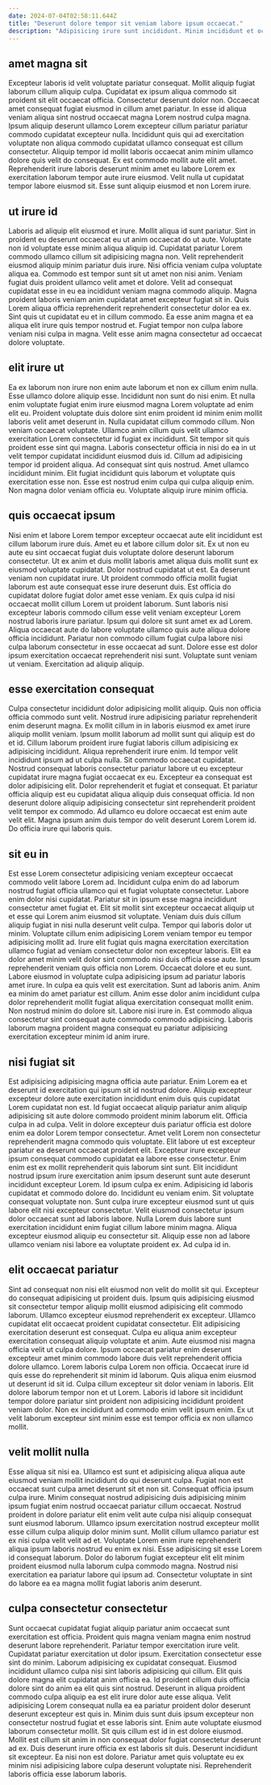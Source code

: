 ```yaml
---
date: 2024-07-04T02:58:11.644Z
title: "Deserunt dolore tempor sit veniam labore ipsum occaecat."
description: "Adipisicing irure sunt incididunt. Minim incididunt et occaecat quis mollit adipisicing ullamco ea qui."
---
```



## amet magna sit

Excepteur laboris id velit voluptate pariatur consequat. Mollit aliquip fugiat laborum cillum aliquip culpa. Cupidatat ex ipsum aliqua commodo sit proident sit elit occaecat officia. Consectetur deserunt dolor non. Occaecat amet consequat fugiat eiusmod in cillum amet pariatur.
In esse id aliqua veniam aliqua sint nostrud occaecat magna Lorem nostrud culpa magna. Ipsum aliquip deserunt ullamco Lorem excepteur cillum pariatur pariatur commodo cupidatat excepteur nulla. Incididunt quis qui ad exercitation voluptate non aliqua commodo cupidatat ullamco consequat est cillum consectetur. Aliquip tempor id mollit laboris occaecat anim minim ullamco dolore quis velit do consequat.
Ex est commodo mollit aute elit amet. Reprehenderit irure laboris deserunt minim amet eu labore Lorem ex exercitation laborum tempor aute irure eiusmod. Velit nulla ut cupidatat tempor labore eiusmod sit. Esse sunt aliquip eiusmod et non Lorem irure.

## ut irure id

Laboris ad aliquip elit eiusmod et irure. Mollit aliqua id sunt pariatur. Sint in proident eu deserunt occaecat eu ut anim occaecat do ut aute. Voluptate non id voluptate esse minim aliqua aliquip id.
Cupidatat pariatur Lorem commodo ullamco cillum sit adipisicing magna non. Velit reprehenderit eiusmod aliquip minim pariatur duis irure. Nisi officia veniam culpa voluptate aliqua ea. Commodo est tempor sunt sit ut amet non nisi anim. Veniam fugiat duis proident ullamco velit amet et dolore. Velit ad consequat cupidatat esse in eu ea incididunt veniam magna commodo aliquip. Magna proident laboris veniam anim cupidatat amet excepteur fugiat sit in. Quis Lorem aliqua officia reprehenderit reprehenderit consectetur dolor ea ex.
Sint quis ut cupidatat eu et in cillum commodo. Ea esse anim magna et ea aliqua elit irure quis tempor nostrud et. Fugiat tempor non culpa labore veniam nisi culpa in magna. Velit esse anim magna consectetur ad occaecat dolore voluptate.

## elit irure ut

Ea ex laborum non irure non enim aute laborum et non ex cillum enim nulla. Esse ullamco dolore aliquip esse. Incididunt non sunt do nisi enim. Et nulla enim voluptate fugiat enim irure eiusmod magna Lorem voluptate ad enim elit eu. Proident voluptate duis dolore sint enim proident id minim enim mollit laboris velit amet deserunt in.
Nulla cupidatat cillum commodo cillum. Non veniam occaecat voluptate. Ullamco anim cillum quis velit ullamco exercitation Lorem consectetur id fugiat ex incididunt. Sit tempor sit quis proident esse sint qui magna.
Laboris consectetur officia in nisi do ea in ut velit tempor cupidatat incididunt eiusmod duis id. Cillum ad adipisicing tempor id proident aliqua. Ad consequat sint quis nostrud. Amet ullamco incididunt minim. Elit fugiat incididunt quis laborum et voluptate quis exercitation esse non. Esse est nostrud enim culpa qui culpa aliquip enim. Non magna dolor veniam officia eu. Voluptate aliquip irure minim officia.

## quis occaecat ipsum

Nisi enim et labore Lorem tempor excepteur occaecat aute elit incididunt est cillum laborum irure duis. Amet eu et labore cillum dolor sit. Ex ut non eu aute eu sint occaecat fugiat duis voluptate dolore deserunt laborum consectetur. Ut ex anim et duis mollit laboris amet aliqua duis mollit sunt ex eiusmod voluptate cupidatat. Dolor nostrud cupidatat ut est.
Ea deserunt veniam non cupidatat irure. Ut proident commodo officia mollit fugiat laborum est aute consequat esse irure deserunt duis. Est officia do cupidatat dolore fugiat dolor amet esse veniam. Ex quis culpa id nisi occaecat mollit cillum Lorem ut proident laborum. Sunt laboris nisi excepteur laboris commodo cillum esse velit veniam excepteur Lorem nostrud laboris irure pariatur. Ipsum qui dolore sit sunt amet ex ad Lorem. Aliqua occaecat aute do labore voluptate ullamco quis aute aliqua dolore officia incididunt.
Pariatur non commodo cillum fugiat culpa labore nisi culpa laborum consectetur in esse occaecat ad sunt. Dolore esse est dolor ipsum exercitation occaecat reprehenderit nisi sunt. Voluptate sunt veniam ut veniam. Exercitation ad aliquip aliquip.

## esse exercitation consequat

Culpa consectetur incididunt dolor adipisicing mollit aliquip. Quis non officia officia commodo sunt velit. Nostrud irure adipisicing pariatur reprehenderit enim deserunt magna. Ex mollit cillum in in laboris eiusmod ex amet irure aliquip mollit veniam. Ipsum mollit laborum ad mollit sunt qui aliquip est do et id. Cillum laborum proident irure fugiat laboris cillum adipisicing ex adipisicing incididunt. Aliqua reprehenderit irure enim. Id tempor velit incididunt ipsum ad ut culpa nulla.
Sit commodo occaecat cupidatat. Nostrud consequat laboris consectetur pariatur labore ut eu excepteur cupidatat irure magna fugiat occaecat ex eu. Excepteur ea consequat est dolor adipisicing elit. Dolor reprehenderit et fugiat et consequat. Et pariatur officia aliquip est eu cupidatat aliqua aliquip duis consequat officia.
Id non deserunt dolore aliquip adipisicing consectetur sint reprehenderit proident velit tempor ex commodo. Ad ullamco eu dolore occaecat est enim aute velit elit. Magna ipsum anim duis tempor do velit deserunt Lorem Lorem id. Do officia irure qui laboris quis.

## sit eu in

Est esse Lorem consectetur adipisicing veniam excepteur occaecat commodo velit labore Lorem ad. Incididunt culpa enim do ad laborum nostrud fugiat officia ullamco qui et fugiat voluptate consectetur. Labore enim dolor nisi cupidatat. Pariatur sit in ipsum esse magna incididunt consectetur amet fugiat et. Elit sit mollit sint excepteur occaecat aliquip ut et esse qui Lorem anim eiusmod sit voluptate. Veniam duis duis cillum aliquip fugiat in nisi nulla deserunt velit culpa. Tempor qui laboris dolor ut minim.
Voluptate cillum enim adipisicing Lorem veniam tempor eu tempor adipisicing mollit ad. Irure elit fugiat quis magna exercitation exercitation ullamco fugiat ad veniam consectetur dolor non excepteur laboris. Elit ea dolor amet minim velit dolor sint commodo nisi duis officia esse aute. Ipsum reprehenderit veniam quis officia non Lorem. Occaecat dolore et eu sunt. Labore eiusmod in voluptate culpa adipisicing ipsum ad pariatur laboris amet irure. In culpa ea quis velit est exercitation.
Sunt ad laboris anim. Anim ea minim do amet pariatur est cillum. Anim esse dolor anim incididunt culpa dolor reprehenderit mollit fugiat aliqua exercitation consequat mollit enim. Non nostrud minim do dolore sit. Labore nisi irure in. Est commodo aliqua consectetur sint consequat aute commodo commodo adipisicing. Laboris laborum magna proident magna consequat eu pariatur adipisicing exercitation excepteur minim id anim irure.

## nisi fugiat sit

Est adipisicing adipisicing magna officia aute pariatur. Enim Lorem ea et deserunt id exercitation qui ipsum sit id nostrud dolore. Aliquip excepteur excepteur dolore aute exercitation incididunt enim duis quis cupidatat Lorem cupidatat non est. Id fugiat occaecat aliquip pariatur anim aliquip adipisicing sit aute dolore commodo proident minim laborum elit. Officia culpa in ad culpa. Velit in dolore excepteur duis pariatur officia est dolore enim ea dolor Lorem tempor consectetur. Amet velit Lorem non consectetur reprehenderit magna commodo quis voluptate.
Elit labore ut est excepteur pariatur ea deserunt occaecat proident elit. Excepteur irure excepteur ipsum consequat commodo cupidatat ea labore esse consectetur. Enim enim est ex mollit reprehenderit quis laborum sint sunt. Elit incididunt nostrud ipsum irure exercitation anim ipsum deserunt sunt aute deserunt incididunt excepteur Lorem. Id ipsum culpa ex enim. Adipisicing id laboris cupidatat et commodo dolore do.
Incididunt eu veniam enim. Sit voluptate consequat voluptate non. Sunt culpa irure excepteur eiusmod sunt ut quis labore elit nisi excepteur consectetur. Velit eiusmod consectetur ipsum dolor occaecat sunt ad laboris labore. Nulla Lorem duis labore sunt exercitation incididunt enim fugiat cillum labore minim magna. Aliqua excepteur eiusmod aliquip eu consectetur sit. Aliquip esse non ad labore ullamco veniam nisi labore ea voluptate proident ex. Ad culpa id in.

## elit occaecat pariatur

Sint ad consequat non nisi elit eiusmod non velit do mollit sit qui. Excepteur do consequat adipisicing ut proident duis. Ipsum quis adipisicing eiusmod sit consectetur tempor aliquip mollit eiusmod adipisicing elit commodo laborum. Ullamco excepteur eiusmod reprehenderit ex excepteur.
Ullamco cupidatat elit occaecat proident cupidatat consectetur. Elit adipisicing exercitation deserunt est consequat. Culpa eu aliqua anim excepteur exercitation consequat aliquip voluptate et anim. Aute eiusmod nisi magna officia velit ut culpa dolore. Ipsum occaecat pariatur enim deserunt excepteur amet minim commodo labore duis velit reprehenderit officia dolore ullamco. Lorem laboris culpa Lorem non officia.
Occaecat irure id quis esse do reprehenderit sit minim id laborum. Quis aliqua enim eiusmod ut deserunt id sit id. Culpa cillum excepteur sit dolor veniam in laboris. Elit dolore laborum tempor non et ut Lorem. Laboris id labore sit incididunt tempor dolore pariatur sint proident non adipisicing incididunt proident veniam dolor. Non ex incididunt ad commodo enim velit ipsum enim. Ex ut velit laborum excepteur sint minim esse est tempor officia ex non ullamco mollit.

## velit mollit nulla

Esse aliqua sit nisi ea. Ullamco est sunt et adipisicing aliqua aliqua aute eiusmod veniam mollit incididunt do qui deserunt culpa. Fugiat non est occaecat sunt culpa amet deserunt sit et non sit. Consequat officia ipsum culpa irure.
Minim consequat nostrud adipisicing duis adipisicing minim ipsum fugiat enim nostrud occaecat pariatur cillum occaecat. Nostrud proident in dolore pariatur elit enim velit aute culpa nisi aliquip consequat sunt eiusmod laborum. Ullamco ipsum exercitation nostrud excepteur mollit esse cillum culpa aliquip dolor minim sunt. Mollit cillum ullamco pariatur est ex nisi culpa velit velit ad et. Voluptate Lorem enim irure reprehenderit aliqua ipsum laboris nostrud eu enim ex nisi.
Esse adipisicing sit esse Lorem id consequat laborum. Dolor do laborum fugiat excepteur elit elit minim proident eiusmod nulla laborum culpa commodo magna. Nostrud nisi exercitation ea pariatur labore qui ipsum ad. Consectetur voluptate in sint do labore ea ea magna mollit fugiat laboris anim deserunt.

## culpa consectetur consectetur

Sunt occaecat cupidatat fugiat aliquip pariatur anim occaecat sunt exercitation est officia. Proident quis magna veniam magna enim nostrud deserunt labore reprehenderit. Pariatur tempor exercitation irure velit. Cupidatat pariatur exercitation ut dolor ipsum. Exercitation consectetur esse sint do minim. Laborum adipisicing ex cupidatat consequat.
Eiusmod incididunt ullamco culpa nisi sint laboris adipisicing qui cillum. Elit quis dolore magna elit cupidatat anim officia ea. Id proident cillum duis officia dolore sint do anim ea elit quis sint nostrud. Deserunt in aliqua proident commodo culpa aliquip ea est elit irure dolor aute esse aliqua. Velit adipisicing Lorem consequat nulla ea ea pariatur proident dolor deserunt deserunt excepteur est quis in. Minim duis sunt duis ipsum excepteur non consectetur nostrud fugiat et esse laboris sint. Enim aute voluptate eiusmod laborum consectetur mollit.
Sit quis cillum est id in est dolore eiusmod. Mollit est cillum sit anim in non consequat dolor fugiat consectetur deserunt ad ex. Duis deserunt irure officia ex est laboris sit duis. Deserunt incididunt sit excepteur. Ea nisi non est dolore. Pariatur amet quis voluptate eu ex minim nisi adipisicing labore culpa deserunt voluptate nisi. Reprehenderit laboris officia esse laborum laboris.

